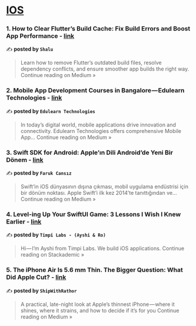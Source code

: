 
<h1><a href=https://medium.com/tag/ios/recommended target="_blank" rel="noopener noreferrer">IOS</a></h1>
<h3>1. How to Clear Flutter’s Build Cache: Fix Build Errors and Boost App Performance - <a href="https://medium.com/@shalu023/how-to-clear-flutters-build-cache-fix-build-errors-and-boost-app-performance-357aa04df826?source=rss------ios-5" target="_blank" rel="noopener noreferrer">link</a></h3>

✍️ **posted by `Shalu`**

<blockquote>Learn how to remove Flutter’s outdated build files, resolve dependency conflicts, and ensure smoother app builds the right way.
Continue reading on Medium »</blockquote>

<h3>2. Mobile App Development Courses in Bangalore — Edulearn Technologies - <a href="https://medium.com/@work.edulearntech/mobile-app-development-courses-in-bangalore-edulearn-technologies-f840298452db?source=rss------ios-5" target="_blank" rel="noopener noreferrer">link</a></h3>

✍️ **posted by `Edulearn Technologies`**

<blockquote>In today’s digital world, mobile applications drive innovation and connectivity. Edulearn Technologies offers comprehensive Mobile App…
Continue reading on Medium »</blockquote>

<h3>3. Swift SDK for Android: Apple’ın Dili Android’de Yeni Bir Dönem - <a href="https://medium.com/@farukcnsz/swift-sdk-for-android-apple%C4%B1n-dili-android-de-yeni-bir-d%C3%B6nem-df18049f016b?source=rss------ios-5" target="_blank" rel="noopener noreferrer">link</a></h3>

✍️ **posted by `Faruk Cansız`**

<blockquote>Swift’in iOS dünyasının dışına çıkması, mobil uygulama endüstrisi için bir dönüm noktası. Apple Swift’i ilk kez 2014’te tanıttığından ve…
Continue reading on Medium »</blockquote>

<h3>4. Level-ing Up Your SwiftUI Game: 3 Lessons I Wish I Knew Earlier - <a href="https://blog.stackademic.com/level-ing-up-your-swiftui-game-3-lessons-i-wish-i-knew-earlier-49ea9342d80a?source=rss------ios-5" target="_blank" rel="noopener noreferrer">link</a></h3>

✍️ **posted by `Timpi Labs - (Ayshi & Ro)`**

<blockquote>Hi — I’m Ayshi from Timpi Labs. We build iOS applications.
Continue reading on Stackademic »</blockquote>

<h3>5. The iPhone Air Is 5.6 mm Thin. The Bigger Question: What Did Apple Cut? - <a href="https://medium.com/@garoono/the-iphone-air-is-5-6-mm-thin-the-bigger-question-what-did-apple-cut-6a391211b068?source=rss------ios-5" target="_blank" rel="noopener noreferrer">link</a></h3>

✍️ **posted by `ShipWithRathor`**

<blockquote>A practical, late-night look at Apple’s thinnest iPhone — where it shines, where it strains, and how to decide if it’s for you
Continue reading on Medium »</blockquote>

